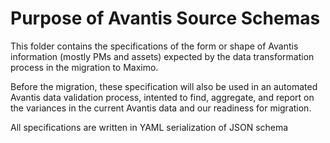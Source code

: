 # Purpose of Avantis Source Schemas

This folder contains the specifications of the form or shape of Avantis information (mostly PMs and assets) expected by the data transformation process in the migration to Maximo.

Before the migration, these specification will also be used in an automated Avantis data validation process, intented to find, aggregate, and report on the variances in the current Avantis data and our readiness for migration.

All specifications are written in YAML serialization of JSON schema
